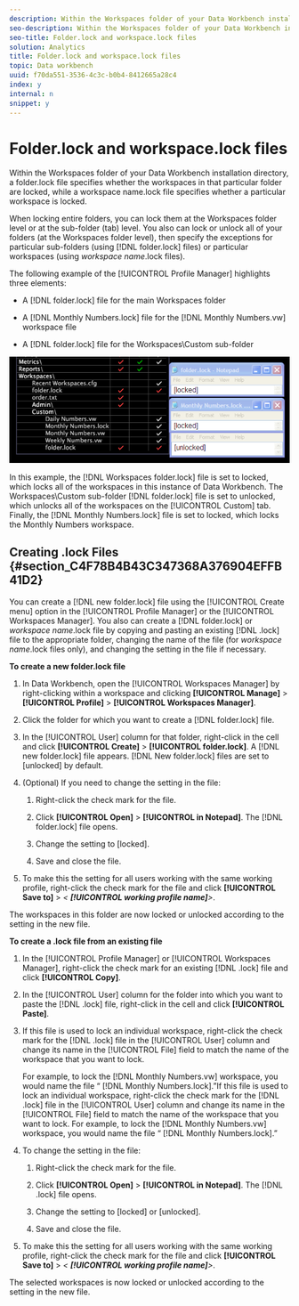 ```yaml
---
description: Within the Workspaces folder of your Data Workbench installation directory, a folder.lock file specifies whether the workspaces in that particular folder are locked, while a workspace name.lock file specifies whether a particular workspace is locked.
seo-description: Within the Workspaces folder of your Data Workbench installation directory, a folder.lock file specifies whether the workspaces in that particular folder are locked, while a workspace name.lock file specifies whether a particular workspace is locked.
seo-title: Folder.lock and workspace.lock files
solution: Analytics
title: Folder.lock and workspace.lock files
topic: Data workbench
uuid: f70da551-3536-4c3c-b0b4-8412665a28c4
index: y
internal: n
snippet: y
---
```


# Folder.lock and workspace.lock files

Within the Workspaces folder of your Data Workbench installation directory, a folder.lock file specifies whether the workspaces in that particular folder are locked, while a workspace name.lock file specifies whether a particular workspace is locked.

When locking entire folders, you can lock them at the Workspaces folder level or at the sub-folder (tab) level. You also can lock or unlock all of your folders (at the Workspaces folder level), then specify the exceptions for particular sub-folders (using [!DNL folder.lock] files) or particular workspaces (using *workspace name*.lock files).

The following example of the [!UICONTROL Profile Manager] highlights three elements:

* A [!DNL folder.lock] file for the main Workspaces folder 
* A [!DNL Monthly Numbers.lock] file for the [!DNL Monthly Numbers.vw] workspace file 

* A [!DNL folder.lock] file for the Workspaces\Custom sub-folder

![](assets/wsp_Locking_lockFiles.png)

In this example, the [!DNL Workspaces folder.lock] file is set to locked, which locks all of the workspaces in this instance of Data Workbench. The Workspaces\Custom sub-folder [!DNL folder.lock] file is set to unlocked, which unlocks all of the workspaces on the [!UICONTROL Custom] tab. Finally, the [!DNL Monthly Numbers.lock] file is set to locked, which locks the Monthly Numbers workspace.

## Creating .lock Files {#section_C4F78B4B43C347368A376904EFFB41D2}

You can create a [!DNL new folder.lock] file using the [!UICONTROL Create menu] option in the [!UICONTROL Profile Manager] or the [!UICONTROL Workspaces Manager]. You also can create a [!DNL folder.lock] or *workspace name*.lock file by copying and pasting an existing [!DNL .lock] file to the appropriate folder, changing the name of the file (for *workspace name*.lock files only), and changing the setting in the file if necessary.

**To create a new folder.lock file**

1. In Data Workbench, open the [!UICONTROL Workspaces Manager] by right-clicking within a workspace and clicking **[!UICONTROL Manage]** > **[!UICONTROL Profile]** > **[!UICONTROL Workspaces Manager]**. 
1. Click the folder for which you want to create a [!DNL folder.lock] file. 
1. In the [!UICONTROL User] column for that folder, right-click in the cell and click **[!UICONTROL Create]** > **[!UICONTROL folder.lock]**. A [!DNL new folder.lock] file appears. [!DNL New folder.lock] files are set to [unlocked] by default. 
1. (Optional) If you need to change the setting in the file:

    1. Right-click the check mark for the file. 
    1. Click **[!UICONTROL Open]** > **[!UICONTROL in Notepad]**. The [!DNL folder.lock] file opens. 
    
    1. Change the setting to [locked]. 
    1. Save and close the file.

1. To make this the setting for all users working with the same working profile, right-click the check mark for the file and click **[!UICONTROL Save to]** > *< **[!UICONTROL working profile name]**>*.

The workspaces in this folder are now locked or unlocked according to the setting in the new file.

**To create a .lock file from an existing file**

1. In the [!UICONTROL Profile Manager] or [!UICONTROL Workspaces Manager], right-click the check mark for an existing [!DNL .lock] file and click **[!UICONTROL Copy]**. 
1. In the [!UICONTROL User] column for the folder into which you want to paste the [!DNL .lock] file, right-click in the cell and click **[!UICONTROL Paste]**. 
1. If this file is used to lock an individual workspace, right-click the check mark for the [!DNL .lock] file in the [!UICONTROL User] column and change its name in the [!UICONTROL File] field to match the name of the workspace that you want to lock.

   For example, to lock the [!DNL Monthly Numbers.vw] workspace, you would name the file “ [!DNL Monthly Numbers.lock].”If this file is used to lock an individual workspace, right-click the check mark for the [!DNL .lock] file in the [!UICONTROL User] column and change its name in the [!UICONTROL File] field to match the name of the workspace that you want to lock. For example, to lock the [!DNL Monthly Numbers.vw] workspace, you would name the file “ [!DNL Monthly Numbers.lock].” 

1. To change the setting in the file:

    1. Right-click the check mark for the file. 
    1. Click **[!UICONTROL Open]** > **[!UICONTROL in Notepad]**. The [!DNL .lock] file opens. 
    
    1. Change the setting to [locked] or [unlocked]. 
    1. Save and close the file.

1. To make this the setting for all users working with the same working profile, right-click the check mark for the file and click **[!UICONTROL Save to]** > *< **[!UICONTROL working profile name]**>*.

The selected workspaces is now locked or unlocked according to the setting in the new file. 
